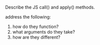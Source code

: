 Describe the JS call() and apply() methods.

address the following:
1. how do they function?
2. what arguments do they take?
3. how are they different?